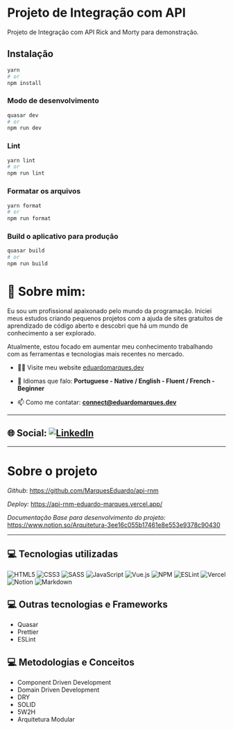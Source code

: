 # Projeto de Integração com API

Projeto de Integração com API Rick and Morty para demonstração.

## Instalação

```bash
yarn
# or
npm install
```

### Modo de desenvolvimento

```bash
quasar dev
# or
npm run dev
```

### Lint

```bash
yarn lint
# or
npm run lint
```

### Formatar os arquivos

```bash
yarn format
# or
npm run format
```

### Build o aplicativo para produção

```bash
quasar build
# or
npm run build
```

# 💫 Sobre mim:

Eu sou um profissional apaixonado pelo mundo da programação. Iniciei meus estudos criando pequenos projetos com a ajuda de sites gratuitos de aprendizado de código aberto e descobri que há um mundo de conhecimento a ser explorado.

Atualmente, estou focado em aumentar meu conhecimento trabalhando com as ferramentas e tecnologias mais recentes no mercado.

- 👨‍💻 Visite meu website [eduardomarques.dev](https://eduardomarques.dev/)

- 💬 Idiomas que falo: **Portuguese - Native / English - Fluent / French - Beginner**

- 📫 Como me contatar: **connect@eduardomarques.dev**

---

## 🌐 Social: [![LinkedIn](https://img.shields.io/badge/LinkedIn-%230077B5.svg?logo=linkedin&logoColor=white)](https://linkedin.com/in/eduardopereiramarques/)

---

# Sobre o projeto

_Github_: https://github.com/MarquesEduardo/api-rnm

_Deploy:_ https://api-rnm-eduardo-marques.vercel.app/

_Documentação Base para desenvolvimento do projeto:_ https://www.notion.so/Arquitetura-3ee16c055b17461e8e553e9378c90430

---

## 💻 Tecnologias utilizadas

![HTML5](https://img.shields.io/badge/html5-%23E34F26.svg?style=for-the-badge&logo=html5&logoColor=white) ![CSS3](https://img.shields.io/badge/css3-%231572B6.svg?style=for-the-badge&logo=css3&logoColor=white) ![SASS](https://img.shields.io/badge/SASS-hotpink.svg?style=for-the-badge&logo=SASS&logoColor=white) ![JavaScript](https://img.shields.io/badge/javascript-%23323330.svg?style=for-the-badge&logo=javascript&logoColor=%23F7DF1E) ![Vue.js](https://img.shields.io/badge/vuejs-%2335495e.svg?style=for-the-badge&logo=vuedotjs&logoColor=%234FC08D) ![NPM](https://img.shields.io/badge/NPM-%23000000.svg?style=for-the-badge&logo=npm&logoColor=white) ![ESLint](https://img.shields.io/badge/ESLint-4B3263?style=for-the-badge&logo=eslint&logoColor=white) ![Vercel](https://img.shields.io/badge/vercel-%23000000.svg?style=for-the-badge&logo=vercel&logoColor=white) ![Notion](https://img.shields.io/badge/Notion-%23000000.svg?style=for-the-badge&logo=notion&logoColor=white) ![Markdown](https://img.shields.io/badge/markdown-%23000000.svg?style=for-the-badge&logo=markdown&logoColor=white)

## 💻 Outras tecnologias e Frameworks

- Quasar
- Prettier
- ESLint

## 💻 Metodologias e Conceitos

- Component Driven Development
- Domain Driven Development
- DRY
- SOLID
- 5W2H
- Arquitetura Modular
